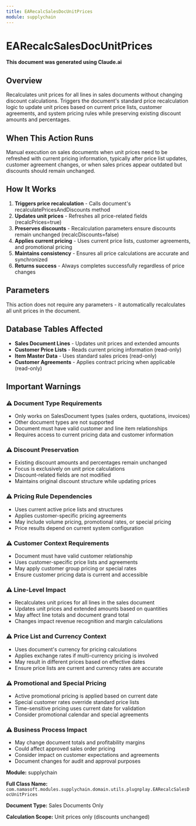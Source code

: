 ```yaml
---
title: EARecalcSalesDocUnitPrices
module: supplychain
---
```



<div class='entity-flows'>

# EARecalcSalesDocUnitPrices

**This document was generated using Claude.ai**

## Overview

Recalculates unit prices for all lines in sales documents without changing discount calculations. Triggers the document's standard price recalculation logic to update unit prices based on current price lists, customer agreements, and system pricing rules while preserving existing discount amounts and percentages.

## When This Action Runs

Manual execution on sales documents when unit prices need to be refreshed with current pricing information, typically after price list updates, customer agreement changes, or when sales prices appear outdated but discounts should remain unchanged.

## How It Works

1. **Triggers price recalculation** - Calls document's recalculatePricesAndDiscounts method
2. **Updates unit prices** - Refreshes all price-related fields (recalcPrices=true)
3. **Preserves discounts** - Recalculation parameters ensure discounts remain unchanged (recalcDiscounts=false)
4. **Applies current pricing** - Uses current price lists, customer agreements, and promotional pricing
5. **Maintains consistency** - Ensures all price calculations are accurate and synchronized
6. **Returns success** - Always completes successfully regardless of price changes

## Parameters

This action does not require any parameters - it automatically recalculates all unit prices in the document.

## Database Tables Affected

- **Sales Document Lines** - Updates unit prices and extended amounts
- **Customer Price Lists** - Reads current pricing information (read-only) 
- **Item Master Data** - Uses standard sales prices (read-only)
- **Customer Agreements** - Applies contract pricing when applicable (read-only)

## Important Warnings

### ⚠️ Document Type Requirements
- Only works on SalesDocument types (sales orders, quotations, invoices)
- Other document types are not supported
- Document must have valid customer and line item relationships
- Requires access to current pricing data and customer information

### ⚠️ Discount Preservation
- Existing discount amounts and percentages remain unchanged
- Focus is exclusively on unit price calculations
- Discount-related fields are not modified
- Maintains original discount structure while updating prices

### ⚠️ Pricing Rule Dependencies
- Uses current active price lists and structures
- Applies customer-specific pricing agreements
- May include volume pricing, promotional rates, or special pricing
- Price results depend on current system configuration

### ⚠️ Customer Context Requirements
- Document must have valid customer relationship
- Uses customer-specific price lists and agreements
- May apply customer group pricing or special rates
- Ensure customer pricing data is current and accessible

### ⚠️ Line-Level Impact
- Recalculates unit prices for all lines in the sales document
- Updates unit prices and extended amounts based on quantities
- May affect line totals and document grand total
- Changes impact revenue recognition and margin calculations

### ⚠️ Price List and Currency Context
- Uses document's currency for pricing calculations
- Applies exchange rates if multi-currency pricing is involved
- May result in different prices based on effective dates
- Ensure price lists are current and currency rates are accurate

### ⚠️ Promotional and Special Pricing
- Active promotional pricing is applied based on current date
- Special customer rates override standard price lists
- Time-sensitive pricing uses current date for validation
- Consider promotional calendar and special agreements

### ⚠️ Business Process Impact
- May change document totals and profitability margins
- Could affect approved sales order pricing
- Consider impact on customer expectations and agreements
- Document changes for audit and approval purposes

**Module:** supplychain

**Full Class Name:** `com.namasoft.modules.supplychain.domain.utils.plugnplay.EARecalcSalesDocUnitPrices`

**Document Type:** Sales Documents Only

**Calculation Scope:** Unit prices only (discounts unchanged)


</div>

